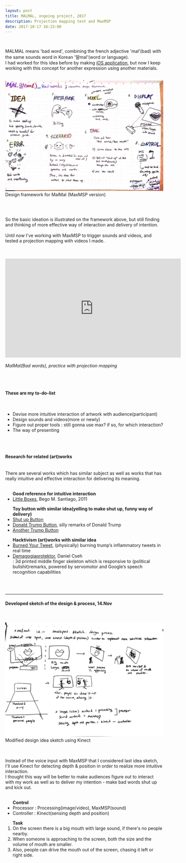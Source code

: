 ```yaml
---
layout: post
title: MALMAL, ongoing project, 2017
description: Projection mapping test and MaxMSP
date: 2017-10-17 16:23:00
---
```


<br/>

MALMAL means 'bad word', combining the french adjective 'mal'(bad) with the same sounds word in Korean '말mal'(word or language).<br/>
I had worked for this idea before by making <a href="https://projectintheclass.github.io/MinApp/" target="blank">iOS application</a>, but now I keep working with this concept for another expression using another materials.
<br/><br/>

<div>
<img class="col three" src="/img/malmal-design-framework.jpg" alt="malmal-design-framework" title="malmal-design-framework"/>
</div>
<div class="col three caption">
Design framework for MalMal (MaxMSP version)
</div>

<br/><br/>

So the basic ideation is illustrated on the framework above, but still finding and thinking of more effective way of interaction and delivery of intention.
<br/><br/>
Until now I've working with MaxMSP to trigger sounds and videos, and tested a projection mapping with videos I made.  
<br/><br/>
<p align="middle">
<iframe width="560" height="315" src="https://www.youtube.com/embed/zbgwndtapbs" frameborder="0" allowfullscreen></iframe>
</p>
<div class="col three caption">
<i>MalMal(Bad words), practice with projection mapping</i>
</div>
<br/><br/><br/>

<h4>These are my to-do-list</h4>
<br/>
<ul>
<li>Devise more intuitive interaction of artwork with audience(participant)</li>
<li>Design sounds and videos(more or newly)</li>
<li>Figure out proper tools : still gonna use max? if so, for which interaction?</li>
<li>The way of presenting</li>
</ul>
<br/><br/>

<h4>Research for related (art)works</h4>
<br/>
There are several works which has similar subject as well as works that has really intuitive and effective interaction for delivering its meaning.
<br/><br/>
<ul>
<strong>Good reference for intuitive interaction</strong>
<li><a href="http://www.begomsantiago.com/LITTLE-BOXES" target="blank">Little Boxes</a>, Bego M. Santiago, 2011</li>
</ul>
<ul>
<strong>Toy button with similar idea(yelling to make shut up, funny way of delivery)</strong>
<li><a href="https://www.youtube.com/watch?v=bhiVtCewIJU" target="blank">Shut up Button</a></li>
<li><a href="https://www.youtube.com/watch?v=hww5LQ_-Cn4" target="blank">Donald Trump Button</a>, silly remarks of Donald Trump</li>
<li><a href="https://www.youtube.com/watch?v=EjrWipZ4g0g" target="blank">Another Trump Button</a></li>
</ul>
<ul>
<strong>Hacktivism (art)works with similar idea</strong>
<li><a href="https://twitter.com/burnedyourtweet" target="blank">Burned Your Tweet</a>, (physically) burning trump’s inflammatory tweets in real time</li>
<li><a href="https://www.behance.net/gallery/29128771/Demagogiaprotektor" target="blank">Demagogiaprotektor</a>, Daniel Cseh</li>
 : 3d printed middle finger skeleton which is responsive to (political bullshit)remarks, powered by servomotor and Google’s speech recognition capabilities
</ul>
<br/><br/>

***

<h4>Developed sketch of the design & process, 14.Nov</h4>
<br/><br/>
<div>
<img class="col three" src="/img/malmal-modified-design.jpg" alt="modified desing sketch" title="modified design sketch"/>
</div>
<div class="col three caption">
Modified design idea sketch using Kinect
</div>
<br/><br/>

Instead of the voice input with MaxMSP that I considered last idea sketch, I'll use Kinect for detecting depth & position in order to realize more intuitive interaction.<br/> I thought this way will be better to make audiences figure out to interact with my work as well as to deliver my intention - make bad words shut up and kick out.
<br/><br/>
<ul>
<strong>Control</strong>
<li>Processor : Processing(image/video), MaxMSP(sound)</li>
<li>Controller : Kinect(sensing depth and position)</li>
</ul>

<ol>
<strong>Task</strong>
<li>On the screen there is a big mouth with large sound, if there's no people nearby.</li>
<li>When someone is approaching to the screen, both the size and the volume of mouth are smaller.</li>
<li>Also, people can drive the mouth out of the screen, chasing it left or right side.</li>
</ol>

<br/><br/>
